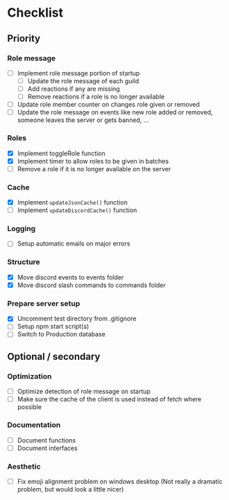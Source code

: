 # Checklist

## Priority

### Role message

- [ ] Implement role message portion of startup
  - [ ] Update the role message of each guild
  - [ ] Add reactions if any are missing
  - [ ] Remove reactions if a role is no longer available
- [ ] Update role member counter on changes role given or removed
- [ ] Update the role message on events like new role added or removed, someone leaves the server or gets banned, ...

### Roles

- [x] Implement toggleRole function
- [x] Implement timer to allow roles to be given in batches
- [ ] Remove a role if it is no longer available on the server

### Cache

- [x] Implement `updateJsonCache()` function
- [ ] Implement `updateDiscordCache()` function

### Logging

- [ ] Setup automatic emails on major errors

### Structure

- [x] Move discord events to events folder
- [x] Move discord slash commands to commands folder

### Prepare server setup

- [x] Uncomment test directory from .gitignore
- [ ] Setup npm start script(s)
- [ ] Switch to Production database

## Optional / secondary

### Optimization

- [ ] Optimize detection of role message on startup
- [ ] Make sure the cache of the client is used instead of fetch where possible

### Documentation

- [ ] Document functions
- [ ] Document interfaces

### Aesthetic

- [ ] Fix emoji alignment problem on windows desktop (Not really a dramatic problem, but would look a little nicer)
